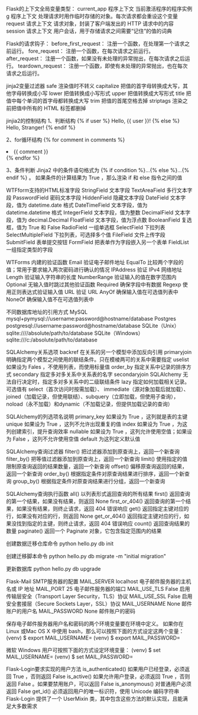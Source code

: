 Flask的上下文全局变量类型：
current_app 程序上下文   当前激活程序的程序实例
g           程序上下文   处理请求时用作临时存储的对象。每次请求都会重设这个变量
request     请求上下文   请求对象，封装了客户端发出的 HTTP 请求中的内容
session     请求上下文   用户会话，用于存储请求之间需要“记住”的值的词典

Flask的请求钩子：
before_first_request：   注册一个函数，在处理第一个请求之前运行。
fore_request：           注册一个函数，在每次请求之前运行。
after_request：          注册一个函数，如果没有未处理的异常抛出，在每次请求之后运行。
teardown_request：       注册一个函数，即使有未处理的异常抛出，也在每次请求之后运行。

jinja2变量过滤器
safe             渲染值时不转义
capitalize       把值的首字母转换成大写，其他字母转换成小写
lower            把值转换成小写形式
upper            把值转换成大写形式
title            把值中每个单词的首字母都转换成大写
trim             把值的首尾空格去掉
striptags        渲染之前把值中所有的 HTML 标签都删掉

jinjia2的控制结构
1、判断结构
{% if user %}
Hello, {{ user }}!
{% else %}
Hello, Stranger!
{% endif %}

2、for循环结构
{% for comment in comments %}
<li>{{ comment }}</li>
{% endfor %}

3、条件判断
Jinja2 中的条件语句格式为 {% if condition %}...{% else %}...{% endif %} 。
如果条件的计算结果为 True ，那么渲染 if 和 else 指令之间的值


WTFform支持的HTML标准字段
StringField         文本字段
TextAreaField       多行文本字段
PasswordField       密码文本字段
HiddenField         隐藏文本字段
DateField           文本字段，值为 datetime.date 格式
DateTimeField       文本字段，值为 datetime.datetime 格式
IntegerField        文本字段，值为整数
DecimalField        文本字段，值为 decimal.Decimal
FloatField          文本字段，值为浮点数
BooleanField        复选框，值为 True 和 False
RadioField          一组单选框
SelectField         下拉列表
SelectMultipleField 下拉列表，可选择多个值
FileField           文件上传字段
SubmitField         表单提交按钮
FormField           把表单作为字段嵌入另一个表单
FieldList           一组指定类型的字段


WTForms 内建的验证函数
Email           验证电子邮件地址
EqualTo         比较两个字段的值；常用于要求输入两次密码进行确认的情况
IPAddress       验证 IPv4 网络地址
Length          验证输入字符串的长度
NumberRange     验证输入的值在数字范围内
Optional        无输入值时跳过其他验证函数
Required        确保字段中有数据
Regexp          使用正则表达式验证输入值
URL             验证 URL
AnyOf           确保输入值在可选值列表中
NoneOf          确保输入值不在可选值列表中


不同数据库地址的引用方式
MySQL mysql+pymysql://username:password@hostname/database
Postgres postgresql://username:password@hostname/database
SQLite（Unix） sqlite:////absolute/path/to/database
SQLite（Windows） sqlite:///c:/absolute/path/to/database



SQLAlchemy关系选项
backref         在关系的另一个模型中添加反向引用
primaryjoin     明确指定两个模型之间使用的联结条件。只在模棱两可的关系中需要指定
uselist         如果设为 Fales ，不使用列表，而使用标量值
order_by        指定关系中记录的排序方式
secondary       指定多对多关系中关系表的名字
secondaryjoin   SQLAlchemy 无法自行决定时，指定多对多关系中的二级联结条件
lazy            指定如何加载相关记录。可选值有 select（首次访问时按需加载）、 immediate（源对象加载后就加载）、
                joined（加载记录，但使用联结）、subquery（立即加载，但使用子查询），
                noload（永不加载）和dynamic（不加载记录，但提供加载记录的查询）


SQLAlchemy的列选项名说明
primary_key 如果设为 True ，这列就是表的主键
unique 如果设为 True ，这列不允许出现重复的值
index 如果设为 True ，为这列创建索引，提升查询效率
nullable 如果设为 True ，这列允许使用空值；如果设为 False ，这列不允许使用空值
default 为这列定义默认值


SQLAlchemy查询过滤器
filter()        把过滤器添加到原查询上，返回一个新查询
filter_by()     把等值过滤器添加到原查询上，返回一个新查询
limit()         使用指定的值限制原查询返回的结果数量，返回一个新查询
offset()        偏移原查询返回的结果，返回一个新查询
order_by()      根据指定条件对原查询结果进行排序，返回一个新查询
group_by()      根据指定条件对原查询结果进行分组，返回一个新查询


SQLAlchemy查询执行函数
all()           以列表形式返回查询的所有结果
first()         返回查询的第一个结果，如果没有结果，则返回 None
first_or_404()  返回查询的第一个结果，如果没有结果，则终止请求，返回 404 错误响应
get()           返回指定主键对应的行，如果没有对应的行，则返回 None
get_or_404()    返回指定主键对应的行，如果没找到指定的主键，则终止请求，返回 404 错误响应
count()         返回查询结果的数量
paginate()      返回一个 Paginate 对象，它包含指定范围内的结果


创建数据迁移仓库命令
python hello.py db init

创建迁移脚本命令
python hello.py db migrate -m "initial migration"

更新数据库
python hello.py db upgrade



Flask-Mail SMTP服务器的配置
MAIL_SERVER     localhost 电子邮件服务器的主机名或 IP 地址
MAIL_PORT       25        电子邮件服务器的端口
MAIL_USE_TLS    False     启用传输层安全（Transport Layer Security，TLS）协议
MAIL_USE_SSL    False     启用安全套接层（Secure Sockets Layer，SSL）协议
MAIL_USERNAME   None      邮件账户的用户名
MAIL_PASSWORD   None      邮件账户的密码

保存电子邮件服务器用户名和密码的两个环境变量要在环境中定义。
如果你在 Linux 或Mac OS X 中使用 bash，那么可以按照下面的方式设定这两个变量：
(venv) $ export MAIL_USERNAME=<Gmail username>
(venv) $ export MAIL_PASSWORD=<Gmail password>

微软 Windows 用户可按照下面的方式设定环境变量：
(venv) $ set MAIL_USERNAME=<Gmail username>
(venv) $ set MAIL_PASSWORD=<Gmail password>




Flask-Login要求实现的用户方法
is_authenticated()      如果用户已经登录，必须返回 True ，否则返回 False
is_active()             如果允许用户登录，必须返回 True ，否则返回 False 。如果要禁用账户，可以返回 False
is_anonymous()          对普通用户必须返回 False
get_id()                必须返回用户的唯一标识符，使用 Unicode 编码字符串
Flask-Login 提供了一个 UserMixin 类，其中包含这些方法的默认实现，且能满足大多数需求
